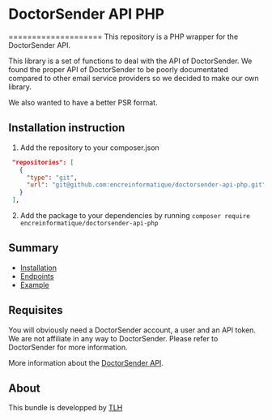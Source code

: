 # DoctorSender API PHP
====================
This repository is a PHP wrapper for the DoctorSender API.

This library is a set of functions to deal with the API of DoctorSender.
We found the proper API of DoctorSender to be poorly documentated compared to other email service providers so we decided to make our own library.

We also wanted to have a better PSR format.

Installation instruction
------------------------
1. Add the repository to your composer.json
```json
 "repositories": [
   {
     "type": "git",
     "url": "git@github.com:encreinformatique/doctorsender-api-php.git"
   }
 ],
```

2. Add the package to your dependencies by running
`composer require encreinformatique/doctorsender-api-php`

Summary
-------
* [Installation](installation.md)
* [Endpoints](endpoints.md)
* [Example](example.md)

Requisites
----------
You will obviously need a DoctorSender account, a user and an API token.
We are not affiliate in any way to DoctorSender. Please refer to DoctorSender for more information.

More information about the [DoctorSender API](http://soapwebservice.doctorsender.com/doxy/html/).

About
-----

This bundle is developped by [TLH](https://www.encreinformatique.com/)
